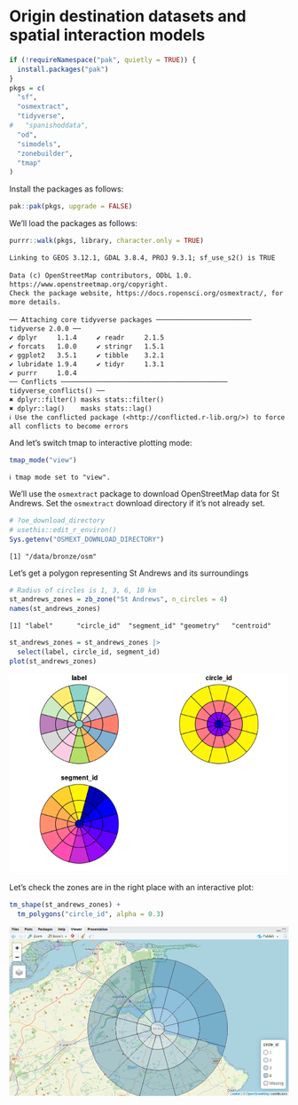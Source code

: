 # Origin destination datasets and spatial interaction models


``` r
if (!requireNamespace("pak", quietly = TRUE)) {
  install.packages("pak")
}
pkgs = c(
  "sf",
  "osmextract",
  "tidyverse",
#   "spanishoddata",
  "od",
  "simodels",
  "zonebuilder",
  "tmap"
)
```

Install the packages as follows:

``` r
pak::pak(pkgs, upgrade = FALSE)
```

We’ll load the packages as follows:

``` r
purrr::walk(pkgs, library, character.only = TRUE)
```

    Linking to GEOS 3.12.1, GDAL 3.8.4, PROJ 9.3.1; sf_use_s2() is TRUE

    Data (c) OpenStreetMap contributors, ODbL 1.0. https://www.openstreetmap.org/copyright.
    Check the package website, https://docs.ropensci.org/osmextract/, for more details.

    ── Attaching core tidyverse packages ──────────────────────── tidyverse 2.0.0 ──
    ✔ dplyr     1.1.4     ✔ readr     2.1.5
    ✔ forcats   1.0.0     ✔ stringr   1.5.1
    ✔ ggplot2   3.5.1     ✔ tibble    3.2.1
    ✔ lubridate 1.9.4     ✔ tidyr     1.3.1
    ✔ purrr     1.0.4     
    ── Conflicts ────────────────────────────────────────── tidyverse_conflicts() ──
    ✖ dplyr::filter() masks stats::filter()
    ✖ dplyr::lag()    masks stats::lag()
    ℹ Use the conflicted package (<http://conflicted.r-lib.org/>) to force all conflicts to become errors

And let’s switch tmap to interactive plotting mode:

``` r
tmap_mode("view")
```

    ℹ tmap mode set to "view".

We’ll use the `osmextract` package to download OpenStreetMap data for St
Andrews. Set the `osmextract` download directory if it’s not already
set.

``` r
# ?oe_download_directory
# usethis::edit_r_environ()
Sys.getenv("OSMEXT_DOWNLOAD_DIRECTORY")
```

    [1] "/data/bronze/osm"

Let’s get a polygon representing St Andrews and its surroundings

``` r
# Radius of circles is 1, 3, 6, 10 km
st_andrews_zones = zb_zone("St Andrews", n_circles = 4)
names(st_andrews_zones)
```

    [1] "label"      "circle_id"  "segment_id" "geometry"   "centroid"  

``` r
st_andrews_zones = st_andrews_zones |>
  select(label, circle_id, segment_id)
plot(st_andrews_zones)
```

![](README_files/figure-commonmark/st-andrews-polygon-1.png)

Let’s check the zones are in the right place with an interactive plot:

``` r
tm_shape(st_andrews_zones) +
  tm_polygons("circle_id", alpha = 0.3)
```

![](images/clipboard-855988838.png)
